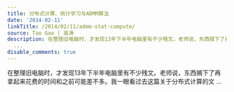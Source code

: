 ```yaml
---
title: 分布式计算、统计学习与ADMM算法
date: '2014-02-11'
linkTitle: /2014/02/11/admm-stat-compute/
source: Tao Gao | 高涛
description: 在整理旧电脑时，才发现13年下半年电脑里有不少残文。老师说，东西搁下了再拿起来花费的时间和之前可能差不多。我一眼看过去这篇关于分布式计算的文
  ...
disable_comments: true
---
```

在整理旧电脑时，才发现13年下半年电脑里有不少残文。老师说，东西搁下了再拿起来花费的时间和之前可能差不多。我一眼看过去这篇关于分布式计算的文 ...